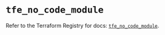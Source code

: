 # `tfe_no_code_module`

Refer to the Terraform Registry for docs: [`tfe_no_code_module`](https://registry.terraform.io/providers/hashicorp/tfe/0.65.1/docs/resources/no_code_module).
